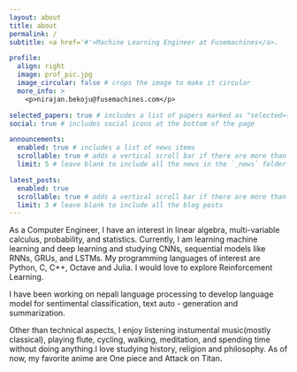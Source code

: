 ```yaml
---
layout: about
title: about
permalink: /
subtitle: <a href='#'>Machine Learning Engineer at Fusemachines</a>.

profile:
  align: right
  image: prof_pic.jpg
  image_circular: false # crops the image to make it circular
  more_info: >
    <p>nirajan.bekoju@fusemachines.com</p>

selected_papers: true # includes a list of papers marked as "selected={true}"
social: true # includes social icons at the bottom of the page

announcements:
  enabled: true # includes a list of news items
  scrollable: true # adds a vertical scroll bar if there are more than 3 news items
  limit: 5 # leave blank to include all the news in the `_news` folder

latest_posts:
  enabled: true
  scrollable: true # adds a vertical scroll bar if there are more than 3 new posts items
  limit: 3 # leave blank to include all the blog posts
---
```


As a Computer Engineer, I have an interest in linear
algebra, multi-variable calculus, probability, and statistics.
Currently, I am learning machine learning and deep learning and
studying CNNs, sequential models like RNNs, GRUs, and LSTMs. My
programming languages of interest are Python, C, C++, Octave and
Julia. I would love to explore Reinforcement Learning.

I have been working on nepali language processing to develop
              language model for sentimental classification, text auto -
              generation and summarization.

Other than technical aspects, I enjoy listening instumental
              music(mostly classical), playing flute, cycling, walking,
              meditation, and spending time without doing anything.I love
              studying history, religion and philosophy. As of now, my favorite
              anime are One piece and Attack on Titan.
